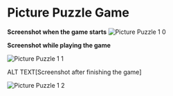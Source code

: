 # Picture Puzzle Game
**Screenshot when the game starts**
![Picture Puzzle 1 0](https://github.com/Sslegendars/Unity-Simple-Game-Project/assets/135840601/3e90855b-9272-4461-8ee7-f186295aed57)

**Screenshot while playing the game**

![Picture Puzzle 1 1](https://github.com/Sslegendars/Unity-Simple-Game-Project/assets/135840601/8963b0eb-1bfb-40b7-99fd-91cd5ba5b0db)

ALT TEXT[Screenshot after finishing the game]

![Picture Puzzle 1 2](https://github.com/Sslegendars/Unity-Simple-Game-Project/assets/135840601/50f236f0-68be-479a-904f-9d369716cd89)







